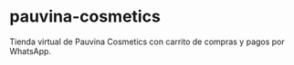 # pauvina-cosmetics
Tienda virtual de Pauvina Cosmetics con carrito de compras y pagos por WhatsApp.
